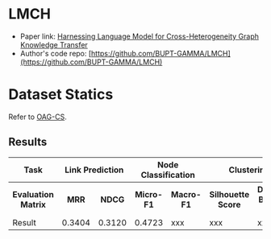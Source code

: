 # LMCH

- Paper link: [Harnessing Language Model for Cross-Heterogeneity Graph Knowledge Transfer](https://github.com/BUPT-GAMMA/LMCH)
- Author's code repo: [https://github.com/BUPT-GAMMA/LMCH](https://github.com/BUPT-GAMMA/LMCH)

# Dataset Statics

Refer to [OAG-CS](https://ggl.readthedocs.io/en/latest/api/ggl.datasets.html#ggl.datasets.OAG-CS).

Results
-------

<table>
  <tr>
    <th>Task</th>
    <th colspan="2">Link Prediction</th>
    <th colspan="2">Node Classification</th>
    <th colspan="2">Clustering</th>
  </tr>
  <tr>
    <th>Evaluation Matrix</th>
    <th>MRR</th>
    <th>NDCG</th>
    <th>Micro-F1</th>
    <th>Macro-F1</th>
    <th>Silhouette Score</th>
    <th>Davies-Bouldin Index</th>
  </tr>
  <tr>
    <td>Result</td>
    <td>0.3404</td>
    <td>0.3120</td>
    <td>0.4723</td>
    <td>xxx</td>
    <td>xxx</td>
    <td>xxx</td>
  </tr>
</table>
